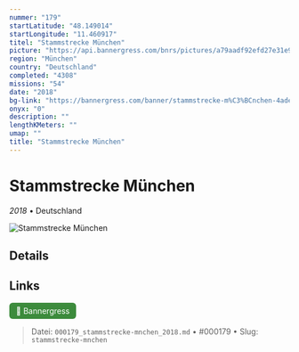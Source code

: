```yaml
---
nummer: "179"
startLatitude: "48.149014"
startLongitude: "11.460917"
titel: "Stammstrecke München"
picture: "https://api.bannergress.com/bnrs/pictures/a79aadf92efd27e31e9091eebee114de"
region: "München"
country: "Deutschland"
completed: "4308"
missions: "54"
date: "2018"
bg-link: "https://bannergress.com/banner/stammstrecke-m%C3%BCnchen-4ade"
onyx: "0"
description: ""
lengthKMeters: ""
umap: ""
title: "Stammstrecke München"
---
```

# Stammstrecke München

*2018* • Deutschland

![Stammstrecke München](https://api.bannergress.com/bnrs/pictures/a79aadf92efd27e31e9091eebee114de)

## Details







## Links
<div style="margin-top: 0.5em;">
<a href="https://bannergress.com/banner/stammstrecke-m%C3%BCnchen-4ade" target="_blank" style="display:inline-block;margin-right:8px;padding:6px 12px;background-color:#3c8b3c;color:white;text-decoration:none;border-radius:6px;">🔗 Bannergress</a>

</div>


> Datei: `000179_stammstrecke-mnchen_2018.md` • #000179 • Slug: `stammstrecke-mnchen`
